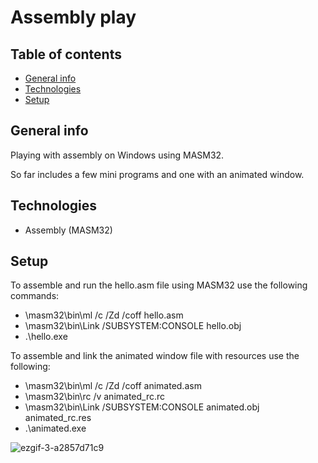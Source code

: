 # Assembly play
## Table of contents
* [General info](#general-info)
* [Technologies](#technologies)
*  [Setup](#setup)

## General info
Playing with assembly on Windows using MASM32. 

So far includes a few mini programs and one with an animated window.

## Technologies
* Assembly (MASM32)

## Setup
To assemble and run the hello.asm file using MASM32 use the following commands:
* \masm32\bin\ml /c /Zd /coff hello.asm
* \masm32\bin\Link /SUBSYSTEM:CONSOLE hello.obj
* .\hello.exe

To assemble and link the animated window file with resources use the following:
* \masm32\bin\ml /c /Zd /coff animated.asm
* \masm32\bin\rc /v animated_rc.rc
* \masm32\bin\Link /SUBSYSTEM:CONSOLE animated.obj animated_rc.res
* .\animated.exe

![ezgif-3-a2857d71c9](https://github.com/precisepangolin/x86-assembly-play/assets/61357898/eb2730bb-6390-478f-87d0-dea7ec150d71)

